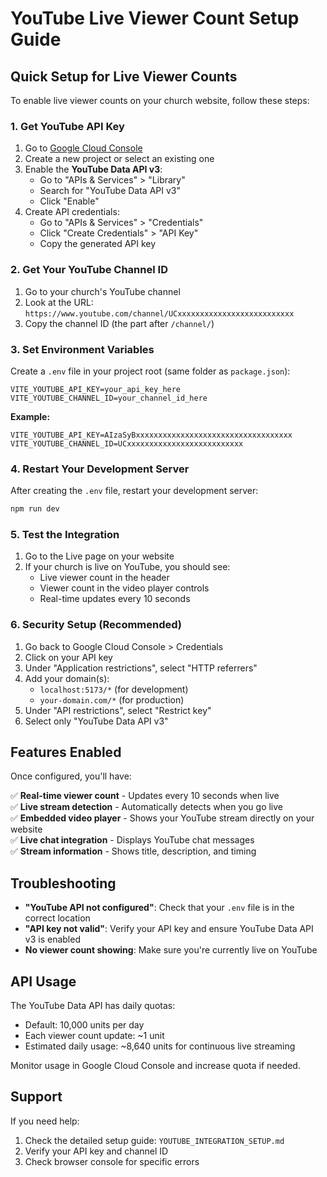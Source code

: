# YouTube Live Viewer Count Setup Guide

## Quick Setup for Live Viewer Counts

To enable live viewer counts on your church website, follow these steps:

### 1. Get YouTube API Key

1. Go to [Google Cloud Console](https://console.cloud.google.com/)
2. Create a new project or select an existing one
3. Enable the **YouTube Data API v3**:
   - Go to "APIs & Services" > "Library"
   - Search for "YouTube Data API v3"
   - Click "Enable"
4. Create API credentials:
   - Go to "APIs & Services" > "Credentials"
   - Click "Create Credentials" > "API Key"
   - Copy the generated API key

### 2. Get Your YouTube Channel ID

1. Go to your church's YouTube channel
2. Look at the URL: `https://www.youtube.com/channel/UCxxxxxxxxxxxxxxxxxxxxxxxxxx`
3. Copy the channel ID (the part after `/channel/`)

### 3. Set Environment Variables

Create a `.env` file in your project root (same folder as `package.json`):

```env
VITE_YOUTUBE_API_KEY=your_api_key_here
VITE_YOUTUBE_CHANNEL_ID=your_channel_id_here
```

**Example:**
```env
VITE_YOUTUBE_API_KEY=AIzaSyBxxxxxxxxxxxxxxxxxxxxxxxxxxxxxxxxxxx
VITE_YOUTUBE_CHANNEL_ID=UCxxxxxxxxxxxxxxxxxxxxxxxxxx
```

### 4. Restart Your Development Server

After creating the `.env` file, restart your development server:

```bash
npm run dev
```

### 5. Test the Integration

1. Go to the Live page on your website
2. If your church is live on YouTube, you should see:
   - Live viewer count in the header
   - Viewer count in the video player controls
   - Real-time updates every 10 seconds

### 6. Security Setup (Recommended)

1. Go back to Google Cloud Console > Credentials
2. Click on your API key
3. Under "Application restrictions", select "HTTP referrers"
4. Add your domain(s):
   - `localhost:5173/*` (for development)
   - `your-domain.com/*` (for production)
5. Under "API restrictions", select "Restrict key"
6. Select only "YouTube Data API v3"

## Features Enabled

Once configured, you'll have:

✅ **Real-time viewer count** - Updates every 10 seconds when live  
✅ **Live stream detection** - Automatically detects when you go live  
✅ **Embedded video player** - Shows your YouTube stream directly on your website  
✅ **Live chat integration** - Displays YouTube chat messages  
✅ **Stream information** - Shows title, description, and timing  

## Troubleshooting

- **"YouTube API not configured"**: Check that your `.env` file is in the correct location
- **"API key not valid"**: Verify your API key and ensure YouTube Data API v3 is enabled
- **No viewer count showing**: Make sure you're currently live on YouTube

## API Usage

The YouTube Data API has daily quotas:
- Default: 10,000 units per day
- Each viewer count update: ~1 unit
- Estimated daily usage: ~8,640 units for continuous live streaming

Monitor usage in Google Cloud Console and increase quota if needed.

## Support

If you need help:
1. Check the detailed setup guide: `YOUTUBE_INTEGRATION_SETUP.md`
2. Verify your API key and channel ID
3. Check browser console for specific errors
